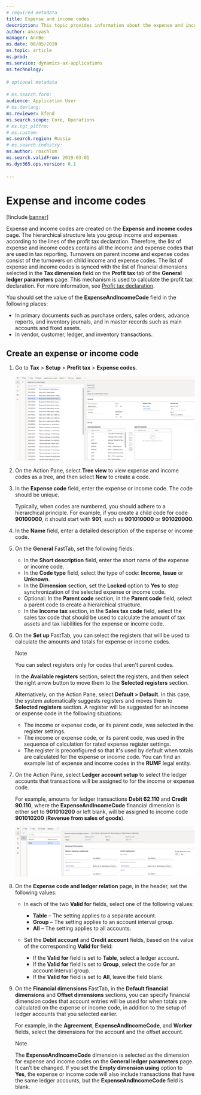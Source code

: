 ```yaml
---
# required metadata
title: Expense and income codes
description: This topic provides information about the expense and income codes available for Russia.
author: anasyash
manager: AnnBe
ms.date: 08/05/2020
ms.topic: article
ms.prod: 
ms.service: dynamics-ax-applications
ms.technology: 

# optional metadata

# ms.search.form:  
audience: Application User
# ms.devlang: 
ms.reviewer: kfend
ms.search.scope: Core, Operations
# ms.tgt_pltfrm: 
# ms.custom: 
ms.search.region: Russia
# ms.search.industry: 
ms.author: roschlom
ms.search.validFrom: 2019-03-01
ms.dyn365.ops.version: 8.1

---
```


# Expense and income codes
[!include [banner](../includes/banner.md)]

Expense and income codes are created on the **Expense and income codes** page. The hierarchical structure lets you group income and expenses according to the lines of the profit tax declaration. Therefore, the list of expense and income codes contains all the income and expense codes that are used in tax reporting. Turnovers on parent income and expense codes consist of the turnovers on child income and expense codes. The list of expense and income codes is synced with the list of financial dimensions selected in the **Tax dimension** field on the **Profit tax** tab of the **General ledger parameters** page. This mechanism is used to calculate the profit tax declaration. For more information, see [Profit tax declaration](rus-profit-tax-declaration.md).

You should set the value of the **ExpenseAndIncomeCode** field in the following places:

- In primary documents such as purchase orders, sales orders, advance reports, and inventory journals, and in master records such as main accounts and fixed assets.
- In vendor, customer, ledger, and inventory transactions.

## Create an expense or income code

1.  Go to **Tax** \> **Setup** \> **Profit tax** \> **Expense codes**.

    ![Expense codes page](media/1_Expense_codes.png)

2.  On the Action Pane, select **Tree view** to view expense and income codes as a tree, and then select **New** to create a code.
3.  In the **Expense code** field, enter the expense or income code. The code should be unique.

    Typically, when codes are numbered, you should adhere to a hierarchical principle. For example, if you create a child code for code **90100000**, it should start with **901**, such as **901010000** or **901020000**.

4.  In the **Name** field, enter a detailed description of the expense or income code.
5.  On the **General** FastTab, set the following fields:

    - In the **Short description** field, enter the short name of the expense or income code.
    - In the **Code type** field, select the type of code: **Income**, **Issue** or **Unknown**.
    - In the **Dimension** section, set the **Locked** option to **Yes** to stop synchronization of the selected expense or income code.
    - Optional: In the **Parent code** section, in the **Parent code** field, select a parent code to create a hierarchical structure.
    - In the **Income tax** section, in the **Sales tax code** field, select the sales tax code that should be used to calculate the amount of tax assets and tax liabilities for the expense or income code.

6.  On the **Set up** FastTab, you can select the registers that will be used to calculate the amounts and totals for expense or income codes.

    > [!NOTE]
    > You can select registers only for codes that aren't parent codes.

    In the **Available registers** section, select the registers, and then select the right arrow button to move them to the **Selected registers** section.

    Alternatively, on the Action Pane, select **Default \> Default**. In this case, the system automatically suggests registers and moves them to **Selected registers** section. A register will be suggested for an income or expense code in the following situations:

    -   The income or expense code, or its parent code, was selected in the register settings.
    -   The income or expense code, or its parent code, was used in the sequence of calculation for rated expense register settings.
    -   The register is preconfigured so that it's used by default when totals are calculated for the expense or income code. You can find an example list of expense and income codes in the **RUMF** legal entity.

7.  On the Action Pane, select **Ledger account setup** to select the ledger accounts that transactions will be assigned to for the income or expense code.

    For example, amounts for ledger transactions **Debit 62.110** and **Credit 90.110**, where the **ExpenseAndIncomeCode** financial dimension is either set to **901010200** or left blank, will be assigned to income code **901010200** (**Revenue from sales of goods**).

    ![Expense code and ledger relation page, Financial dimensions FastTab](media/2_Expense_code_and_ledger_relation.png)

8.  On the **Expense code and ledger relation** page, in the header, set the following values:

    - In each of the two **Valid for** fields, select one of the following values:

       - **Table** – The setting applies to a separate account.
       - **Group** – The setting applies to an account interval group.
       - **All** – The setting applies to all accounts.

    -   Set the **Debit account** and **Credit account** fields, based on the value of the corresponding **Valid for** field:

        - If the **Valid for** field is set to **Table**, select a ledger account.
        - If the **Valid for** field is set to **Group**, select the code for an account interval group.
        - If the **Valid for** field is set to **All**, leave the field blank.

9.  On the **Financial dimensions** FastTab, in the **Default financial dimensions** and **Offset dimensions** sections, you can specify financial dimension codes that account entries will be used for when totals are calculated on the expense or income code, in addition to the setup of ledger accounts that you selected earlier.

    For example, in the **Agreement**, **ExpenseAndIncomeCode**, and **Worker** fields, select the dimensions for the account and the offset account.

    > [!NOTE]
    > The **ExpenseAndIncomeCode** dimension is selected as the dimension for expense and income codes on the **General ledger parameters** page. It can’t be changed. If you set the **Empty dimension using** option to **Yes**, the expense or income code will also include transactions that have the same ledger accounts, but the **ExpenseAndIncomeCode** field is blank.
